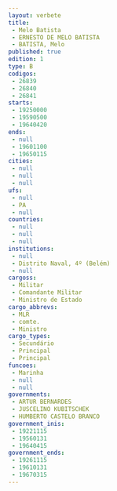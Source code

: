 ```yaml
---
layout: verbete
title:
 - Melo Batista
 - ERNESTO DE MELO BATISTA
 - BATISTA, Melo
published: true
edition: 1  
type: B
codigos: 
 - 26839
 - 26840
 - 26841
starts: 
 - 19250000
 - 19590500
 - 19640420
ends: 
 - null 
 - 19601100
 - 19650115
cities: 
 - null 
 - null 
 - null 
ufs: 
 - null 
 - PA
 - null 
countries: 
 - null 
 - null 
 - null 
institutions: 
 - null 
 - Distrito Naval, 4º (Belém)
 - null 
cargoss: 
 - Militar
 - Comandante Militar
 - Ministro de Estado
cargo_abbrevs: 
 - MLR
 - comte.
 - Ministro
cargo_types: 
 - Secundário
 - Principal
 - Principal
funcoes: 
 - Marinha
 - null 
 - null 
governments: 
 - ARTUR BERNARDES
 - JUSCELINO KUBITSCHEK
 - HUMBERTO CASTELO BRANCO
government_inis: 
 - 19221115
 - 19560131
 - 19640415
government_ends: 
 - 19261115
 - 19610131
 - 19670315
---
```


